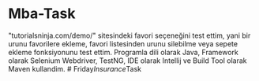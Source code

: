 # Mba-Task
"tutorialsninja.com/demo/" sitesindeki favori seçeneğini test ettim, yani bir urunu favorilere ekleme, favori listesinden urunu silebilme veya sepete ekleme fonksiyonunu test ettim.  Programla dili olarak Java, Framework olarak Selenium Webdriver, TestNG, IDE olarak Intellij ve Build Tool olarak Maven kullandim. 
#   F r i d a y _ I n s u r a n c e _ T a s k  
 